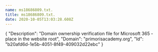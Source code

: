 ```yaml
---
name: ms18686809.txt.
title: ms18686809.txt.
date: 2020-10-05T13:03:28.608Z
---
```

{
  "Description": "Domain ownership verification file for Microsoft 365 - place in the website root",
  "Domain": "primorisacademy.org",
  "Id": "b20afd6d-1e5b-4051-8f49-409032d22ebc"
}